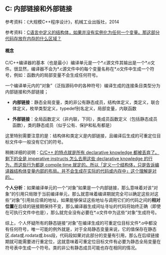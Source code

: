 ## C:  内部链接和外部链接

参考资料：《大规模C++程序设计》，机械工业出版社，2014

参考资料：[C语言中定义的结构体，如果并没有实例化为任何一个变量。那这部分代码存放在内存的什么区域？](https://www.zhihu.com/question/41467455)

#### 概念

C/C++编译器的基本（也是最小）编译单元是一个\*.c源文件其输出是一个\*.o文件。很显然，编译器不会为\*.c源文件中的每个变量名称在\*.o文件中生成一个符号，例如：函数内的局部变量不会生成任何符号。

一个编译单元内的“对象”（泛指源码中的各种符号）编译生成的连接条目类型分为内部链接和外部链接；

* **内部链接**：静态全局变量，类的非公有静态成员，结构体定义，类定义，联合体定义，枚举类型定义，typedef别名定义，局部变量，内联函数

* **外部链接**：全局函数定义（非内联，下同），类成员函数定义（包括静态成员函数），类的静态成员（似乎公有、保护和私有都是）

这里特别需要注意的是：结构体和类定义是内部链接，且编译后生成的可重定位目标文件中一般没有它们的符号。

稍微详细的说明：[C/C++ 的特点就是所有 declarative knowledge 都被丢弃了。剩下的全是 imperative instructs 怎么去用这些 declarative knowledge 的行为，而这些行为都是 compile time 就定的。所以「定义一个结构体，只是告诉编译器结构体变量内部的布局。并不会生成在实际的代码或内存中」这个理解是对的。](https://www.zhihu.com/question/41467455)

**个人分析**：如果编译单元的一个“对象”如果是一个内部链接，那么意味着对该“对象”的引用只局限于当前编译单元，那么就意味着编译期就完全可以确定这些对这些“对象”引用处应填的地址，如果能够保证这些地址与调用它们的代码之间的**相对位置**在后续的链接期保持不变，那么编译器生成间址寻址的代码将始终正确（即使在可执行文件中也是），那么就完全没有必要在\*.o文件中为这些“对象”生成符号。

综上，个人怀疑所有的静态链接“对象”在编译生成的可重定位目标文件\*.o中都没有任何符号，唯一可能的例外就是，对于全局静态变量来说，它的值保存在静态区.data或.rodata或.bss段，代码段如果对此部分的变量有引用，那么在后续链接期就可能需要进行重定位，这就意味着可重定位目标文件有必要为静态全局变量在符号表中生成一个符号。类的非公有静态成员可能也存在相同的情况。



